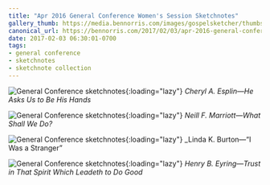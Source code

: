 ```yaml
---
title: "Apr 2016 General Conference Women's Session Sketchnotes"
gallery_thumb: https://media.bennorris.com/images/gospelsketcher/thumbs/apr-16-0-esplin.jpg
canonical_url: https://bennorris.com/2017/02/03/apr-2016-general-conference-womens-session-sketchnotes
date: 2017-02-03 06:30:01-0700
tags:
- general conference
- sketchnotes
- sketchnote collection
---
```


![General Conference sketchnotes](https://media.bennorris.com/images/gospelsketcher/general-conference/apr-2016/apr-16-0-esplin.jpg){:loading="lazy"}
_Cheryl A. Esplin—He Asks Us to Be His Hands_

![General Conference sketchnotes](https://media.bennorris.com/images/gospelsketcher/general-conference/apr-2016/apr-16-0-marriott.jpg){:loading="lazy"}
_Neill F. Marriott—What Shall We Do?_

![General Conference sketchnotes](https://media.bennorris.com/images/gospelsketcher/general-conference/apr-2016/apr-16-0-burton.jpg){:loading="lazy"}
_Linda K. Burton—“I Was a Stranger”

![General Conference sketchnotes](https://media.bennorris.com/images/gospelsketcher/general-conference/apr-2016/apr-16-0-eyring.jpg){:loading="lazy"}
_Henry B. Eyring—Trust in That Spirit Which Leadeth to Do Good_
